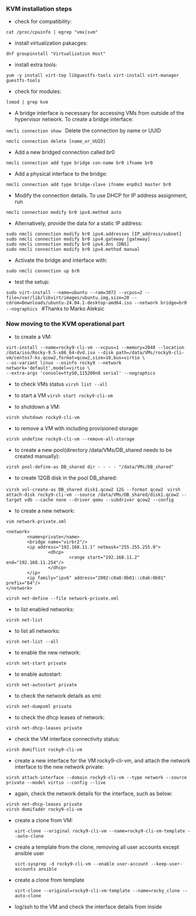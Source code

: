 ### KVM installation steps

- check for compatibility:

`cat /proc/cpuinfo | egrep "vmx|svm"`

- install virtualization pakacges:

`dnf groupinstall "Virtualization Host"
`

- install extra tools:

`yum -y install virt-top libguestfs-tools virt-install virt-manager guestfs-tools`

- check for modules:

`lsmod | grep kvm
`

- A bridge interface is necessary for accessing VMs from outside of the hypervisor network. To create a bridge interface:

`nmcli connection show
`
Delete the connection by name or UUID

`nmcli connection delete [name_or_UUID]
`

- Add a new bridged connection called br0

`nmcli connection add type bridge con-name br0 ifname br0
`

- Add a physical interface to the bridge:

`nmcli connection add type bridge-slave ifname enp0s3 master br0
`

- Modify the connection details. To use DHCP for IP address assignment, run

`nmcli connection modify br0 ipv4.method auto
`

- Alternatively, provide the data for a static IP address:

```
sudo nmcli connection modify br0 ipv4.addresses [IP_address/subnet]
sudo nmcli connection modify br0 ipv4.gateway [gateway]
sudo nmcli connection modify br0 ipv4.dns [DNS]
sudo nmcli connection modify br0 ipv4.method manual

```

- Activate the bridge and interface with:

`sudo nmcli connection up br0
`

- test the setup:

`sudo virt-install --name=ubuntu --ram=3072 --vcpus=2 --file=/var/lib/libvirt/images/ubuntu.img,size=20 --cdrom=Downloads/ubuntu-24.04.1-desktop-amd64.iso --network bridge=br0 --nographics
`
#Thanks to Marko Aleksic [](https://phoenixnap.com/kb/install-kvm-centos)

### Now moving to the KVM operational part

- to create a VM:

```
virt-install --name=rocky9-cli-vm --vcpus=1 --memory=2048 --location /data/iso/Rocky-9.5-x86_64-dvd.iso --disk path=/data/VMs/rocky9-cli-vm/centos7-ks.qcow2,format=qcow2,size=10,bus=virtio \
--os-variant linux --osinfo rocky9 --network network='default',model=virtio \
--extra-args 'console=ttyS0,115200n8 serial' --nographics
```

- to check VMs status
  `virsh list --all`
  
- to start a VM
  `virsh start rocky9-cli-vm`
  
- to shutdown a VM:

`virsh shutdown rocky9-cli-vm`

- to remove a VM with including provisioned storage:

`virsh undefine rocky9-cli-vm --remove-all-storage`

- to create a new pool(directory /data/VMs/DB_shared needs to be created manually):

`virsh pool-define-as DB_shared dir - - - - "/data/VMs/DB_shared"
`

- to create 12GB disk in the pool DB_shared:

`virsh vol-create-as DB_shared disk1.qcow2 12G --format qcow2
`
`virsh attach-disk rocky9-cli-vm --source /data/VMs/DB_shared/disk1.qcow2 --target vdb --cache none --driver qemu --subdriver qcow2 --config
`

- to create a new network:

`vim network-private.xml
`
```
<network>
        <name>private</name>
        <bridge name="virbr2"/>
        <ip address="192.168.11.1" netmask="255.255.255.0">
                <dhcp>
                        <range start="192.168.11.2" end="192.168.11.254"/>
                </dhcp>
        </ip>
        <ip family="ipv6" address="2002:c0a8:0b01::c0ab:0b01" prefix="64"/>
</network>
```

`virsh net-define --file network-private.xml
`
- to list enabled networks:

`virsh net-list
`

- to list all networks:

`virsh net-list --all
`

- to enable the new network:

`virsh net-start private
`

- to enable autostart:

`virsh net-autostart private
`

- to check the network details as xml:

`virsh net-dumpxml private
`

- to check the dhcp leases of network:

`virsh net-dhcp-leases private
`

- check the VM interface connectivity status:

`virsh domiflist rocky9-cli-vm
`

- create a new interface for the VM rocky9-cli-vm, and attach the network interface to the new network private:

`virsh attach-interface --domain rocky9-cli-vm --type network --source private --model virtio --config --live
`

- again, check the network details for the interface, such as below:

```
virsh net-dhcp-leases private
virsh domifaddr rocky9-cli-vm
```

- create a clone from VM:

  `virt-clone --original rocky9-cli-vm --name=rocky9-cli-vm-template --auto-clone`

- create a template from the clone, removing all user accounts except ansible user

  `virt-sysprep -d rocky9-cli-vm --enable user-account --keep-user-accounts ansible`
 
- create a clone from template

  `virt-clone --original=rocky9-cli-vm-template --name=rocky_clone --auto-clone`

- log/ssh to the VM and check the interface details from inside



